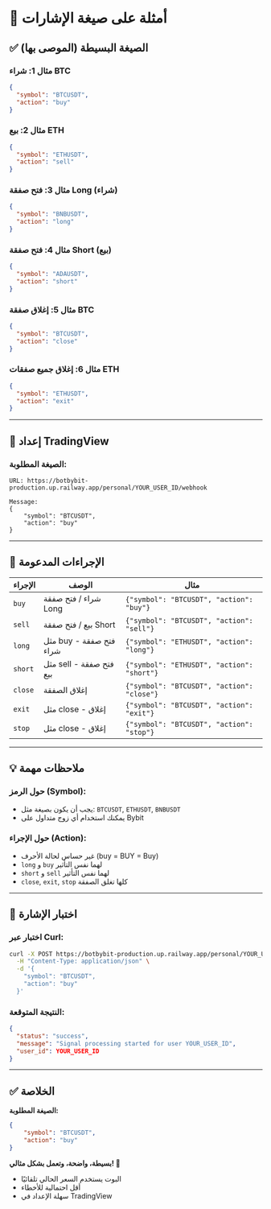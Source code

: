 # 📡 أمثلة على صيغة الإشارات

## ✅ الصيغة البسيطة (الموصى بها)

### مثال 1: شراء BTC
```json
{
  "symbol": "BTCUSDT",
  "action": "buy"
}
```

### مثال 2: بيع ETH
```json
{
  "symbol": "ETHUSDT",
  "action": "sell"
}
```

### مثال 3: فتح صفقة Long (شراء)
```json
{
  "symbol": "BNBUSDT",
  "action": "long"
}
```

### مثال 4: فتح صفقة Short (بيع)
```json
{
  "symbol": "ADAUSDT",
  "action": "short"
}
```

### مثال 5: إغلاق صفقة BTC
```json
{
  "symbol": "BTCUSDT",
  "action": "close"
}
```

### مثال 6: إغلاق جميع صفقات ETH
```json
{
  "symbol": "ETHUSDT",
  "action": "exit"
}
```

---

## 🔧 إعداد TradingView

### الصيغة المطلوبة:
```
URL: https://botbybit-production.up.railway.app/personal/YOUR_USER_ID/webhook

Message:
{
    "symbol": "BTCUSDT",
    "action": "buy"
}
```

---

## 🎯 الإجراءات المدعومة

| الإجراء | الوصف | مثال |
|---------|--------|------|
| `buy` | شراء / فتح صفقة Long | `{"symbol": "BTCUSDT", "action": "buy"}` |
| `sell` | بيع / فتح صفقة Short | `{"symbol": "BTCUSDT", "action": "sell"}` |
| `long` | مثل buy - فتح صفقة شراء | `{"symbol": "ETHUSDT", "action": "long"}` |
| `short` | مثل sell - فتح صفقة بيع | `{"symbol": "ETHUSDT", "action": "short"}` |
| `close` | إغلاق الصفقة | `{"symbol": "BTCUSDT", "action": "close"}` |
| `exit` | مثل close - إغلاق | `{"symbol": "BTCUSDT", "action": "exit"}` |
| `stop` | مثل close - إغلاق | `{"symbol": "BTCUSDT", "action": "stop"}` |

---

## 💡 ملاحظات مهمة

### حول الرمز (Symbol):
- يجب أن يكون بصيغة مثل: `BTCUSDT`, `ETHUSDT`, `BNBUSDT`
- يمكنك استخدام أي زوج متداول على Bybit

### حول الإجراء (Action):
- غير حساس لحالة الأحرف (buy = BUY = Buy)
- `long` و `buy` لهما نفس التأثير
- `short` و `sell` لهما نفس التأثير
- `close`, `exit`, `stop` كلها تغلق الصفقة

---

## 🧪 اختبار الإشارة

### اختبار عبر Curl:

```bash
curl -X POST https://botbybit-production.up.railway.app/personal/YOUR_USER_ID/webhook \
  -H "Content-Type: application/json" \
  -d '{
    "symbol": "BTCUSDT",
    "action": "buy"
  }'
```

### النتيجة المتوقعة:
```json
{
  "status": "success",
  "message": "Signal processing started for user YOUR_USER_ID",
  "user_id": YOUR_USER_ID
}
```

---

## ✅ الخلاصة

**الصيغة المطلوبة:**
```json
{
    "symbol": "BTCUSDT",
    "action": "buy"
}
```

**بسيطة، واضحة، وتعمل بشكل مثالي! 🚀**

- البوت يستخدم السعر الحالي تلقائيًا
- أقل احتمالية للأخطاء
- سهلة الإعداد في TradingView
